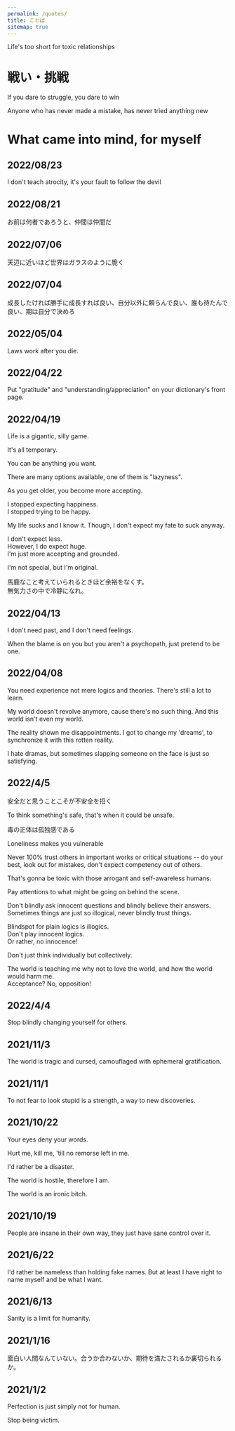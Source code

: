 ```yaml
---
permalink: /quotes/
title: ことば
sitemap: true
---
```


Life's too short for toxic relationships


# 戦い・挑戦

If you dare to struggle, you dare to win

Anyone who has never made a mistake, has never tried anything new


# What came into mind, for myself

## 2022/08/23

I don't teach atrocity, it's your fault to follow the devil

## 2022/08/21

お前は何者であろうと、仲間は仲間だ

## 2022/07/06

天辺に近いほど世界はガラスのように脆く

## 2022/07/04

成長したければ勝手に成長すれば良い、自分以外に頼らんで良い、誰も待たんで良い、期は自分で決めろ

## 2022/05/04

Laws work after you die.

## 2022/04/22

Put "gratitude" and "understanding/appreciation" on your dictionary's front page.

## 2022/04/19

Life is a gigantic, silly game.

It's all temporary.

You can be anything you want.

There are many options available, one of them is "lazyness".

As you get older, you become more accepting.

I stopped expecting happiness.  
I stopped trying to be happy.

My life sucks and I know it.
Though, I don't expect my fate to suck anyway.

I don't expect less.  
However, I do expect huge.  
I'm just more accepting and grounded.

I'm not special, but I'm original.

馬鹿なこと考えていられるときほど余裕をなくす。  
無気力さの中で冷静になれ。

## 2022/04/13

I don't need past, and I don't need feelings.

When the blame is on you but you aren't a psychopath, just pretend to be one.


## 2022/04/08

You need experience not mere logics and theories.
There's still a lot to learn.

My world doesn't revolve anymore, cause there's no such thing.
And this world isn't even my world.

The reality shown me disappointments.
I got to change my 'dreams', to synchronize it with this rotten reality.

I hate dramas, but sometimes slapping someone on the face is just so satisfying.


## 2022/4/5

安全だと思うことこそが不安全を招く

To think something's safe, that's when it could be unsafe.

毒の正体は孤独感である

Loneliness makes you vulnerable

Never 100% trust others in important works or critical situations
-- do your best, look out for mistakes, don't expect competency out of others.

That's gonna be toxic with those arrogant and self-awareless humans.

Pay attentions to what might be going on behind the scene.

Don't blindly ask innocent questions and blindly believe their answers.  
Sometimes things are just so illogical, never blindly trust things.

Blindspot for plain logics is illogics.  
Don't play innocent logics.  
Or rather, no innocence!

Don't just think individually but collectively.

The world is teaching me why not to love the world, and how the world would harm me.  
Acceptance? No, opposition!


## 2022/4/4

Stop blindly changing yourself for others.


## 2021/11/3

The world is tragic and cursed, camouflaged with ephemeral gratification.


## 2021/11/1

To not fear to look stupid is a strength, a way to new discoveries.


## 2021/10/22

Your eyes deny your words.

Hurt me, kill me, 'till no remorse left in me.

I'd rather be a disaster.

The world is hostile, therefore I am.

The world is an ironic bitch.


## 2021/10/19

People are insane in their own way, they just have sane control over it.

## 2021/6/22

I'd rather be nameless than holding fake names. But at least I have right to name myself and be what I want.

## 2021/6/13

Sanity is a limit for humanity.

## 2021/1/16

面白い人間なんていない。合うか合わないか、期待を満たされるか裏切られるか。

## 2021/1/2

Perfection is just simply not for human.

Stop being victim.
